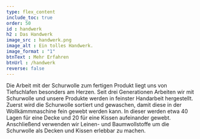 ```yaml
---
type: flex_content
include_toc: true
order: 50
id : handwerk
h2 : Das Handwerk
image_src : handwerk.png
image_alt : Ein tolles Handwerk.
image_format : "1"
btnText : Mehr Erfahren
btnUrl : /handwerk
reverse: false
---
```


Die Arbeit mit der Schurwolle zum fertigen Produkt liegt uns von Tiefschlafen besonders am Herzen. Seit drei Generationen Arbeiten wir mit Schurwolle und unsere Produkte werden in feinster Handarbeit hergestellt. Zuerst wird die Schurwolle sortiert und gewaschen, damit diese in der Wollkämmmaschine fein gewebt werden kann. In dieser werden etwa 40 Lagen für eine Decke und 20 für eine Kissen aufeinander gewebt. Anschließend verwenden wir Leinen- und Baumwollstoffe um die Schurwolle als Decken und Kissen erlebbar zu machen.